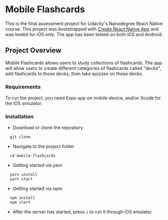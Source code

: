 # Mobile Flashcards

This is the final assessment project for Udacity's Nanodegree React Native course.
This project was bootstrapped with [Create React Native App](https://github.com/react-community/create-react-native-app)  and was tested for iOS only.
The app has been tested on both iOS and Android.

## Project Overview

Mobile Flashcards allows users to study collections of flashcards. The app will allow users to create different categories of flashcards called "decks", add flashcards to those decks, then take quizzes on those decks.

### Requirements

To run the project, you need Expo app on mobile device, and/or Xcode for the iOS simulator.

### Installation

- Download or clone the repository
```
  git clone
```
- Navigate to the project folder
```
  cd mobile-flashcards
```

-  Getting started via yarn
  ```
    yarn install
    yarn start  
  ```

- Getting started via npm
```
  npm install
  npm start
```

- After the server has started, press ``` i ``` to run it through iOS emulator.
